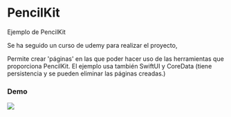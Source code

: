 # PencilKit 
Ejemplo de PencilKit

Se ha seguido un curso de udemy para realizar el proyecto, 

Permite crear 'páginas' en las que poder hacer uso de las herramientas que proporciona PencilKit. El ejemplo usa también SwiftUI y CoreData (tiene persistencia y se pueden eliminar las páginas creadas.)

### Demo

![](Demo.gif)
